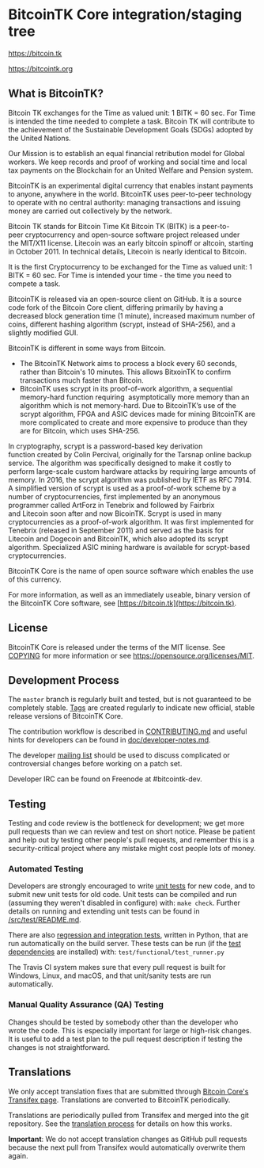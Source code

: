 BitcoinTK Core integration/staging tree
=====================================

https://bitcoin.tk

https://bitcointk.org

What is BitcoinTK?
----------------

Bitcoin TK exchanges for the Time as valued unit: 1 BITK = 60 sec.
For Time is intended the time needed to complete a task.
Bitcoin TK will contribute to the achievement of the
Sustainable Development Goals (SDGs) adopted by the United Nations.

Our Mission is to establish an equal financial retribution model for Global workers. 
We keep records and proof of working and social time and local tax payments 
on the Blockchain for an United Welfare and Pension system. 

BitcoinTK is an experimental digital currency that enables instant payments to
anyone, anywhere in the world. BitcoinTK uses peer-to-peer technology to operate
with no central authority: managing transactions and issuing money are carried
out collectively by the network. 

Bitcoin TK stands for Bitcoin Time Kit
Bitcoin TK (BITK) is a peer-to-peer cryptocurrency and open-source software project released 
under the MIT/X11 license. Litecoin was an early bitcoin spinoff or altcoin, starting in 
October 2011. In technical details, Litecoin is nearly identical to Bitcoin.

It is the first Cryptocurrency to be exchanged for the Time as valued unit: 1 BITK = 60 sec.
For Time is intended your time - the time you need to compete a task.

BitcoinTK is released via an open-source client on GitHub.
It is a source code fork of the Bitcoin Core client, differing primarily by having a decreased 
block generation time (1 minute), increased maximum number of coins, different hashing algorithm 
(scrypt, instead of SHA-256), and a slightly modified GUI.

BitcoinTK is different in some ways from Bitcoin.
* The BitcoinTK Network aims to process a block every 60 seconds, rather than Bitcoin's 10 minutes. 
This allows BitxoinTK to confirm transactions much faster than Bitcoin.
* BitcoinTK uses scrypt in its proof-of-work algorithm, a sequential memory-hard function requiring 
asymptotically more memory than an algorithm which is not memory-hard.
Due to BitcoinTK’s use of the scrypt algorithm, FPGA and ASIC devices made for mining BitcoinTK 
are more complicated to create and more expensive to produce than they are for Bitcoin, which uses SHA-256.

In cryptography, scrypt is a password-based key derivation function created by Colin Percival, 
originally for the Tarsnap online backup service. The algorithm was specifically designed to make it 
costly to perform large-scale custom hardware attacks by requiring large amounts of memory. 
In 2016, the scrypt algorithm was published by IETF as RFC 7914. A simplified version of scrypt is used 
as a proof-of-work scheme by a number of cryptocurrencies, first implemented by an anonymous programmer 
called ArtForz in Tenebrix and followed by Fairbrix and Litecoin soon after and now BicoinTK.
Scrypt is used in many cryptocurrencies as a proof-of-work algorithm. 
It was first implemented for Tenebrix (released in September 2011) and served as the basis for 
Litecoin and Dogecoin and BitcoinTK, which also adopted its scrypt algorithm. 
Specialized ASIC mining hardware is available for scrypt-based cryptocurrencies.

BitcoinTK Core is the name of open source
software which enables the use of this currency.

For more information, as well as an immediately useable, binary version of
the BitcoinTK Core software, see [https://bitcoin.tk](https://bitcoin.tk).

License
-------

BitcoinTK Core is released under the terms of the MIT license. See [COPYING](COPYING) for more
information or see https://opensource.org/licenses/MIT.

Development Process
-------------------

The `master` branch is regularly built and tested, but is not guaranteed to be
completely stable. [Tags](https://github.com/atixi/BITK/tags) are created
regularly to indicate new official, stable release versions of BitcoinTK Core.

The contribution workflow is described in [CONTRIBUTING.md](CONTRIBUTING.md)
and useful hints for developers can be found in [doc/developer-notes.md](doc/developer-notes.md).

The developer [mailing list](https://groups.google.com/forum/#!forum/bitcointk-dev)
should be used to discuss complicated or controversial changes before working
on a patch set.

Developer IRC can be found on Freenode at #bitcointk-dev.

Testing
-------

Testing and code review is the bottleneck for development; we get more pull
requests than we can review and test on short notice. Please be patient and help out by testing
other people's pull requests, and remember this is a security-critical project where any mistake might cost people
lots of money.

### Automated Testing

Developers are strongly encouraged to write [unit tests](src/test/README.md) for new code, and to
submit new unit tests for old code. Unit tests can be compiled and run
(assuming they weren't disabled in configure) with: `make check`. Further details on running
and extending unit tests can be found in [/src/test/README.md](/src/test/README.md).

There are also [regression and integration tests](/test), written
in Python, that are run automatically on the build server.
These tests can be run (if the [test dependencies](/test) are installed) with: `test/functional/test_runner.py`

The Travis CI system makes sure that every pull request is built for Windows, Linux, and macOS, and that unit/sanity tests are run automatically.

### Manual Quality Assurance (QA) Testing

Changes should be tested by somebody other than the developer who wrote the
code. This is especially important for large or high-risk changes. It is useful
to add a test plan to the pull request description if testing the changes is
not straightforward.

Translations
------------

We only accept translation fixes that are submitted through [Bitcoin Core's Transifex page](https://www.transifex.com/projects/p/bitcoin/).
Translations are converted to BitcoinTK periodically.

Translations are periodically pulled from Transifex and merged into the git repository. See the
[translation process](doc/translation_process.md) for details on how this works.

**Important**: We do not accept translation changes as GitHub pull requests because the next
pull from Transifex would automatically overwrite them again.
